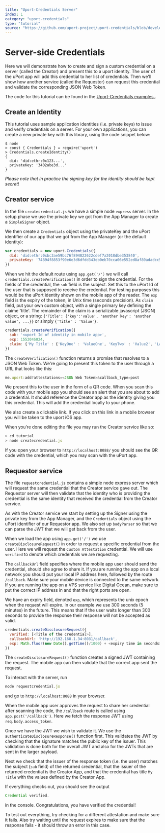 ```yaml
---
title: "Uport-Credentials Server"
index: 1
category: "uport-credentials"
type: "tutorial"
source: "https://github.com/uport-project/uport-credentials/blob/develop/docs/guides/tutorial.md"
---
```


# Server-side Credentials

Here we will demonstrate how to create and sign a custom credential on a server (called the Creator) and present this to a uport identity. The user of the uPort app will add this credential to her list of credentials. Then we'll show how another service (called the Requestor) can request this credential and validate the corresponding JSON Web Token.

The code for this tutorial can be found in the [Uport-Credentials examples.](github.com/uport-project/uport-credentials/blob/develop/examples/).


## Create an Identity

This tutorial uses sample application identities (i.e. private keys) to issue and verify credentials on a server.  For your own applications, you can create a new private key with this library, using the code snippet below:
```
$ node
> const { Credentials } = require('uport')
> Credentials.createIdentity()
{
  did: 'did:ethr:0x123...',
  privateKey: '3402abe3d...'
}
```

*Please note that in practice the signing key for the identity should be kept secret!*

## Creator service

In the file `createcredential.js` we have a simple node `express` server. In the setup phase we use the private key we got from the App Manager to create a `SimpleSigner` object.

We then create a `Credentials` object using the privateKey and the uPort identifier of our app that we got from the App Manager (or the default identity):

```js
var credentials = new uport.Credentials({
  did: 'did:ethr:0xbc3ae59bc76f894822622cdef7a2018dbe353840',
  privateKey: '74894f8853f90e6e3d6dfdd343eb0eb70cca06e552ed8af80adadcc573b35da3'
})
```

When we hit the default route using `app.get('/')` we will call `credentials.createVerification()` in order to sign the credential. For the fields of the credential, the `sub` field is the subject. Set this to the uPort Id of the user that is supposed to receive the credential. For testing purposes this would be the uPort identity shown on the mobile app of the reader. The `exp` field is the expiry of the token, in Unix time (seconds precision). As `claim` field, put your own custom object, with a single primary key defining the claime 'title'. The remainder of the claim is a serializable javascript (JSON) object, or a string: `{'Title': {'key':'value', 'another key': 'another value', ...}}` or simply `{'Title' : 'Value'}`. 

```js
credentials.createVerification({
  sub: '<uport Id of identity in mobile app>',
  exp: 1552046024,
  claim: {'My Title' : {'KeyOne' : 'ValueOne', 'KeyTwo' : 'Value2', 'Last Key' : 'Last Value'}}
})
```

The `createVerification()` function returns a promise that resolves to a JSON Web Token. We're going to present this token to the user through a URL that looks like this:

```js
me.uport:add?attestations=<JSON Web Token>&callback_type=post
```

We present this to the user in the form of a QR code. When you scan this code with your mobile app you should see an alert that you are about to add a credential. It should reference the Creator app as the identity giving you this credential. This will add the credential locally to your phone.

We also create a clickable link. If you click on this link in a mobile browser you will be taken to the uport iOS app.

When you're done editing the file you may run the Creator service like so:

```js
> cd tutorial
> node createcredential.js
```

If you open your browser to `http://localhost:8088/` you should see the QR code with the credential, which you may scan with the uPort app.

## Requestor service

The file `requestcredential.js` contains a simple node express server which will request the same credential that the Creator service gave out. The Requestor server will then validate that the identity who is providing the credential is the same identity that received the credential from the Creator service.

As with the Creator service we start by setting up the Signer using the private key from the App Manager, and the `Credentials` object using the uPort identifier of our Requestor app. We also set up `bodyParser` so that we can parse the JWT that we will get back from the user.

When we load the app using `app.get('/')` we use `createDisclosureRequest()` in order to request a specific credential from the user. Here we will request the `Custom Attestation` credential. We will use `verified` to denote which credentials we are requesting.

The `callbackUrl` field specifies where the mobile app user should send the credential, should she agree to share it. If you are running the app on a local network you should put your local IP address here, followed by the route `/callback`. Make sure your mobile device is connected to the same network. If you are running the app on a VPS service like Digital Ocean, make sure to put the correct IP address in and that the right ports are open.

We have an expiry field, denoted `exp`, which represents the unix epoch when the request will expire. In our example we use 300 seconds (5 minutes) in the future. This means that if the user waits longer than 300 seconds to provide the response their response will not be accepted as valid.

```js
credentials.createDisclosureRequest({
  verified: [<Title of the credential>],
  callbackUrl: 'http://192.168.1.34:8081/callback',
  exp: Math.floor(new Date().getTime()/1000) + <expiry time in seconds>
})
```

The `createDisclosureRequest()` function creates a signed JWT containing the request. The mobile app can then validate that the correct app sent the request.

To interact with the server, run

```js
node requestcredential.js
```

and go to `http://localhost:8088` in your browser.

When the mobile app user approves the request to share her credential after scanning the code, the `/callback` route is called using `app.post('/callback')`. Here we fetch the response JWT using `req.body.access_token`.

Once we have the JWT we wish to validate it. We use the `authenticateDisclosureResponse()` function first. This validates the JWT by checking that the signature matches the public key of the issuer. This validation is done both for the overall JWT and also for the JWTs that are sent in the larger payload.

Next we check that the issuer of the response token (i.e. the user) matches the subject (`sub` field) of the returned credential, that the issuer of the returned credential is the Creator App, and that the credential has title `My Title` with the values defined by the Creator App.

If everything checks out, you should see the output

```js
Credential verified.
```

in the console. Congratulations, you have verified the credential!

To test out everything, try checking for a different attestation and make sure it fails. Also try waiting until the request expires to make sure that the response fails - it should throw an error in this case.
